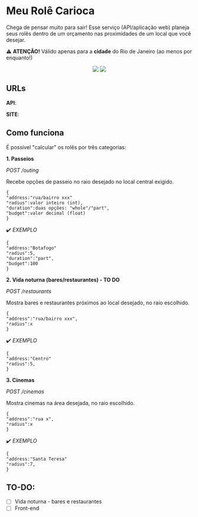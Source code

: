 # Meu Rolê Carioca
Chega de pensar muito para sair! Esse serviço (API/aplicação web) planeja seus rolês dentro de um orçamento nas proximidades de um local que você desejar.

⚠️ **ATENÇÃO!** Válido apenas para a **cidade** do Rio de Janeiro (ao menos por enquanto!)

<div align="center">

<img src="https://img.shields.io/badge/Node.js-5FA04E?style=flat&logo=nodedotjs&logoColor=fff">
<img src="https://img.shields.io/badge/Vue.js-4FC08D?style=flat&logo=vuedotjs&logoColor=fff">

</div>

## URLs

**API**: 

**SITE**:

## Como funciona
É possível "calcular" os rolês por três categorias:

**1. Passeios**

*POST /outing*

Recebe opções de passeio no raio desejado no local central exigido.

```
{
"address:"rua/bairro xxx"
"radius":valor inteiro (int),
"duration":duas opções: "whole"/"part",
"budget":valor decimal (float)
}
```

✔️ *EXEMPLO*
```
{
"address:"Botafogo"
"radius":5,
"duration":"part",
"budget":100
}
```

**2. Vida noturna (bares/restaurantes) - TO DO**

*POST /restaurants*

Mostra bares e restaurantes próximos ao local desejado, no raio escolhido. 

```
{
"address":"rua/bairro xxx",
"radius":x
}
```

✔️ *EXEMPLO*
```
{
"address:"Centro"
"radius":5,
}
```

**3. Cinemas**

*POST /cinemas*

Mostra cinemas na área desejada, no raio escolhido.

```
{
"address":"rua x",
"radius":x
}
```

✔️ *EXEMPLO*
```
{
"address:"Santa Teresa"
"radius":7,
}
```

## TO-DO:
- [ ] Vida noturna - bares e restaurantes
- [ ] Front-end
